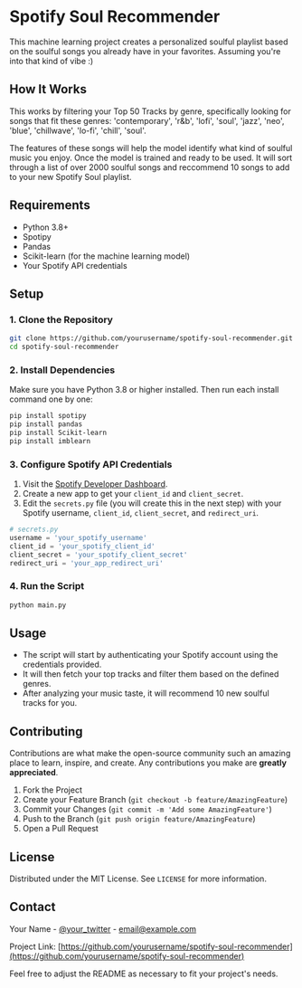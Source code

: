 # Spotify Soul Recommender

This machine learning project creates a personalized soulful playlist based on the soulful songs you already have in your favorites. Assuming you're into that kind of vibe :)

## How It Works

This works by filtering your Top 50 Tracks by genre, specifically looking for songs that fit these genres: 'contemporary', 'r&b', 'lofi', 'soul', 'jazz', 'neo', 'blue', 'chillwave', 'lo-fi', 'chill', 'soul'.

The features of these songs will help the model identify what kind of soulful music you enjoy. Once the model is trained and ready to be used. It will sort through a list of over 2000 soulful songs and reccommend 10 songs to add to your new Spotify Soul playlist. 


## Requirements

- Python 3.8+
- Spotipy
- Pandas
- Scikit-learn (for the machine learning model)
- Your Spotify API credentials

## Setup

### 1. Clone the Repository

```bash
git clone https://github.com/yourusername/spotify-soul-recommender.git
cd spotify-soul-recommender
```

### 2. Install Dependencies

Make sure you have Python 3.8 or higher installed. Then run each install command one by one:

```bash
pip install spotipy
pip install pandas
pip install Scikit-learn
pip install imblearn
```

### 3. Configure Spotify API Credentials

1. Visit the [Spotify Developer Dashboard](https://developer.spotify.com/dashboard/).
2. Create a new app to get your `client_id` and `client_secret`.
3. Edit the `secrets.py` file (you will create this in the next step) with your Spotify username, `client_id`, `client_secret`, and `redirect_uri`.

```python
# secrets.py
username = 'your_spotify_username'
client_id = 'your_spotify_client_id'
client_secret = 'your_spotify_client_secret'
redirect_uri = 'your_app_redirect_uri'
```

### 4. Run the Script

```bash
python main.py
```

## Usage

- The script will start by authenticating your Spotify account using the credentials provided.
- It will then fetch your top tracks and filter them based on the defined genres.
- After analyzing your music taste, it will recommend 10 new soulful tracks for you.

## Contributing

Contributions are what make the open-source community such an amazing place to learn, inspire, and create. Any contributions you make are **greatly appreciated**.

1. Fork the Project
2. Create your Feature Branch (`git checkout -b feature/AmazingFeature`)
3. Commit your Changes (`git commit -m 'Add some AmazingFeature'`)
4. Push to the Branch (`git push origin feature/AmazingFeature`)
5. Open a Pull Request

## License

Distributed under the MIT License. See `LICENSE` for more information.

## Contact

Your Name - [@your_twitter](https://twitter.com/your_twitter) - email@example.com

Project Link: [https://github.com/yourusername/spotify-soul-recommender](https://github.com/yourusername/spotify-soul-recommender)

Feel free to adjust the README as necessary to fit your project's needs.

